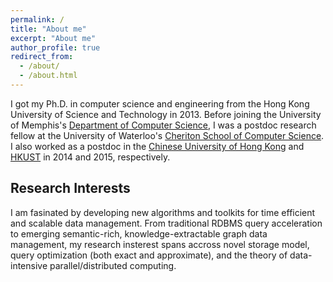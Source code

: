 ```yaml
---
permalink: /
title: "About me"
excerpt: "About me"
author_profile: true
redirect_from: 
  - /about/
  - /about.html
---
```



I got my Ph.D. in computer science and engineering from the Hong Kong University of Science and Technology in 2013. Before joining the University of Memphis's [Department of Computer Science][cs], I was a postdoc research fellow at the University of Waterloo's [Cheriton School of Computer Science][dsg]. I also worked as a postdoc in the [Chinese University of Hong Kong][cuhk] and [HKUST][hkust] in 2014 and 2015, respectively.

## Research Interests

I am fasinated by developing new algorithms and toolkits for time efficient and scalable data management. From traditional RDBMS query acceleration to emerging semantic-rich, knowledge-extractable graph data management, my research insterest spans accross novel storage model, query optimization (both exact and approximate), and the theory of data-intensive parallel/distributed computing.  




<!--
***
***

_<span style="color:maroon">Fully funded Ph.D. position available!</span>_  
If you are interested in database research, especially topics in large scale graph management, e.g., novel storage format, query engine design & optimization, approximate analytics and among others, please contact me. 


***
***
-->




[cs]: http://www.memphis.edu/cs/
[uom]: http://www.memphis.edu
[hkust]: http://www.ust.hk
[dsg]: http://dsg-uwaterloo.ca 
[cuhk]: http://www.cuhk.hk
